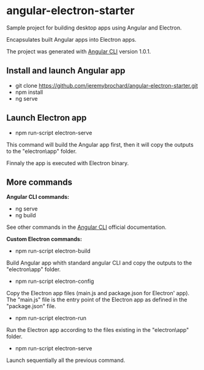 # angular-electron-starter

Sample project for building desktop apps using Angular and Electron. 

Encapsulates built Angular apps into Electron apps.

The project was generated with [Angular CLI](https://github.com/angular/angular-cli) version 1.0.1.

## Install and launch Angular app

- git clone https://github.com/jeremybrochard/angular-electron-starter.git 
- npm install
- ng serve

## Launch Electron app

- npm run-script electron-serve

This command will build the Angular app first, then it will copy the outputs to the "electron\app" folder.

Finnaly the app is executed with Electron binary.

## More commands

**Angular CLI commands:**

- ng serve 
- ng build 

See other commands in the [Angular CLI](https://github.com/angular/angular-cli) official documentation.

**Custom Electron commands:**

- npm run-script electron-build    

Build Angular app whith standard angular CLI and copy the outputs to the "electron\app" folder.

- npm run-script electron-config 

Copy the Electron app files (main.js and package.json for Electron' app). The "main.js" file is the entry point of the Electron app as defined in the "package.json" file.

- npm run-script electron-run 

Run the Electron app according to the files existing in the "electron\app" folder.

- npm run-script electron-serve 

Launch sequentially all the previous command.




